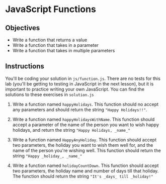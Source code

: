 # JavaScript Functions

## Objectives

+ Write a function that returns a value
+ Write a function that takes in a parameter
+ Write a function that takes in multiple parameters

## Instructions

You'll be coding your solution in `js/function.js`. There are no tests for this lab (you'll be getting to testing in JavaScript in the next lesson), but it is important to practice writing your own JavaScript. You can find the solutions to these exercises in `solution.js`

1. Write a function named `happyHolidays`. This function should no accept any parameters and should return the string `"Happy Holidays!!"`.

2. Write a function named `happyHolidaysWithName`. This function should accept a parameter of the name of the person you want to wish happy holidays, and return the string `"Happy Holidays, _name_"`

3. Write a function named `HappyAnyHoliday`. This function should accept two parameters, the holiday you want to wish them well for, and the name of the person you're wishing well. This function should return the string `"Happy _holiday_, _name_"`

4. Write a function named `holidayCountDown`. This function should accept two parameters, the holiday name and number of days till that holiday. The function should return the string `"It's _days_ till _holiday!"`

